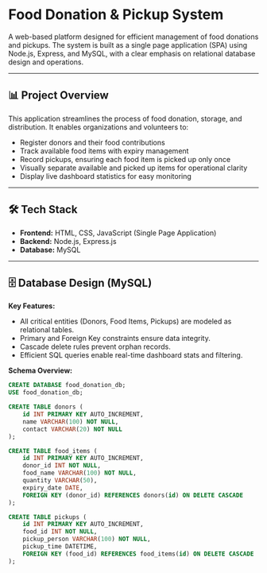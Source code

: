 # Food Donation & Pickup System

A web-based platform designed for efficient management of food donations and pickups. The system is built as a single page application (SPA) using Node.js, Express, and MySQL, with a clear emphasis on relational database design and operations.

---

## 📊 Project Overview

This application streamlines the process of food donation, storage, and distribution. It enables organizations and volunteers to:
- Register donors and their food contributions
- Track available food items with expiry management
- Record pickups, ensuring each food item is picked up only once
- Visually separate available and picked up items for operational clarity
- Display live dashboard statistics for easy monitoring

---

## 🛠️ Tech Stack

- **Frontend:** HTML, CSS, JavaScript (Single Page Application)
- **Backend:** Node.js, Express.js
- **Database:** MySQL

---

## 🗄️ Database Design (MySQL)

**Key Features:**
- All critical entities (Donors, Food Items, Pickups) are modeled as relational tables.
- Primary and Foreign Key constraints ensure data integrity.
- Cascade delete rules prevent orphan records.
- Efficient SQL queries enable real-time dashboard stats and filtering.

**Schema Overview:**

```sql
CREATE DATABASE food_donation_db;
USE food_donation_db;

CREATE TABLE donors (
    id INT PRIMARY KEY AUTO_INCREMENT,
    name VARCHAR(100) NOT NULL,
    contact VARCHAR(20) NOT NULL
);

CREATE TABLE food_items (
    id INT PRIMARY KEY AUTO_INCREMENT,
    donor_id INT NOT NULL,
    food_name VARCHAR(100) NOT NULL,
    quantity VARCHAR(50),
    expiry_date DATE,
    FOREIGN KEY (donor_id) REFERENCES donors(id) ON DELETE CASCADE
);

CREATE TABLE pickups (
    id INT PRIMARY KEY AUTO_INCREMENT,
    food_id INT NOT NULL,
    pickup_person VARCHAR(100) NOT NULL,
    pickup_time DATETIME,
    FOREIGN KEY (food_id) REFERENCES food_items(id) ON DELETE CASCADE
);
